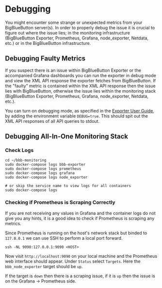 # Debugging
You might encounter some strange or unexpected metrics from your BigBlueButton server(s).
In order to properly debug the issue it is crucial to figure out where the issue lies;
in the monitoring infrastructure (BigBlueButton Exporter, Prometheus, Grafana, node_exporter, 
Netdata, etc.) or in the BigBlueButton infrastructure.


## Debugging Faulty Metrics
If you suspect there is an issue within BigBlueButton Exporter or the accompanied Grafana 
dashboards you can run the exporter in debug mode and view the XML API response the 
exporter fetches from BigBlueButton.
If the "faulty" metric is contained within the XML API response then the issue lies with
BigBlueButton, otherwise the issue lies within the monitoring stack (BigBlueButton Exporter, 
Prometheus, Grafana, node_exporter, Netdata, etc.).

You can turn on debugging mode, as specified in the 
[Exporter User Guide](./exporter-user-guide.md#environment-variables), by adding the 
environment variable `DEBUG=true`.
This should spit out the XML API responses of all API queries to stdout.

## Debugging All-In-One Monitoring Stack
### Check Logs
```shell
cd ~/bbb-monitoring
sudo docker-compose logs bbb-exporter
sudo docker-compose logs prometheus
sudo docker-compose logs grafana
sudo docker-compose logs node_exporter

# or skip the service name to view logs for all containers
sudo docker-compose logs
```
### Checking if Prometheus is Scraping Correctly
If you are not receiving any values in Grafana and the container logs do not give
you any hints, it is a good idea to check if Prometheus is scraping any metrics.

Since Prometheus is running on the host's network stack but binded to `127.0.0.1`
we can use SSH to perform a local port forward.
```shell
ssh -NL 9090:127.0.0.1:9090 <HOST>
```

Now visit `http://localhost:9090` on your local machine and the Prometheus web 
interface should appear.
Under `Status` select `Targets`.
Here the `bbb_node_exporter` target should be `up`.

If the target is `down` then there is a scraping issue, if it is `up` then the 
issue is on the Grafana -> Prometheus side.
